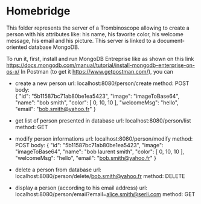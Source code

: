 # Homebridge

This folder represents the server of a Trombinoscope allowing to create a person with his attributes like: his name, 
his favorite color, his welcome message, his email and his picture.
This server is linked to a document-oriented database MongoDB.

To run it, first, install and run MongoDB Entreprise like as shown on this link https://docs.mongodb.com/manual/tutorial/install-mongodb-enterprise-on-os-x/
In Postman (to get it https://www.getpostman.com/), you can 
  * create a new person
    url: localhost:8080/person/create
    method: POST 
    body:  
     {
      "id": "5b11587bc71ab80be1ea5423", 
      "image": "imageToBase64", 
      "name": "bob smith", 
      "color": [
          0,
          10,
          10
      ],
      "welcomeMsg": "hello",
      "email": "bob.smith@yahoo.fr"
     }
    
  * get list of person presented in database
    url: localhost:8080/person/list
    method: GET
    
  * modify person informations
    url: localhost:8080/person/modify
    method: POST
    body:
     {
      "id": "5b11587bc71ab80be1ea5423",
      "image": "imageToBase64",
      "name": "bob laurent smith",
      "color": [
          0,
          10,
          10
      ],
      "welcomeMsg": "hello",
      "email": "bob.smith@yahoo.fr"
     }
  
  * delete a person from database 
    url: localhost:8080/person/delete/bob.smith@yahoo.fr
    method: DELETE
    
 * display a person (according to his email address)
    url: localhost:8080/person/email?email=alice.smith@serli.com
    method: GET
